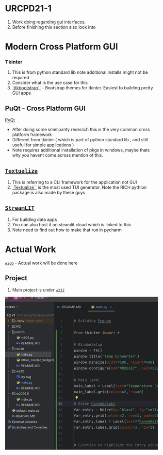 # URCPD21-1 

1. Work doing regarding gui interfaces.
2. Before finishing this section also look into 

# Modern Cross Platform GUI 

### Tkinter 

1. This is from python standard lib note additional installs might not be required
2. Consider what is the use case for this 
3. [`ttkbootstrap``](https://ttkbootstrap.readthedocs.io/en/latest/) - Bootstrap themes for tkinter. Easiest fo building pretty GUI apps

## PuQt - Cross Platform GUI

[PyQt](https://doc.qt.io/qtforpython-6/)
- After doing some smellpanty reserach this is the very common cross platform framework
- Different from tkinter ( which is part of python standard lib , and still useful for simple applications )
- Note requires additional installation of pkgs in windows, maybe thats why you havent come across mention of this. 

## [`Textualize`](https://www.textualize.io/)

1. This is referring to a CLI framework for the application not GUI
2. [`Textualize``](https://www.textualize.io/) is the most used TUI generator. Note the RICH pythion package is also made by these guys 

## [`StreamLIT`](https://streamlit.io/) 

1. For building data apps 
2. You can also host it on steamlit cloud which is linked to this
3. Note need to find out how to make that run in pycharm

# Actual Work 

[`w205`](./w205) - Actual work will be done here 

## Project 

1. Main project is under [`w212`](./w212)

![](./w212/app.gif)